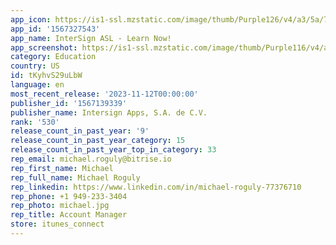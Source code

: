 ```yaml
---
app_icon: https://is1-ssl.mzstatic.com/image/thumb/Purple126/v4/a3/5a/77/a35a77d8-7ca6-1a83-c1da-f1fa0ebb8225/AppIcon-1x_U007emarketing-0-7-0-0-85-220-0.jpeg/1024x1024bb.png
app_id: '1567327543'
app_name: InterSign ASL - Learn Now!
app_screenshot: https://is1-ssl.mzstatic.com/image/thumb/Purple116/v4/a1/68/a2/a168a2eb-9a0b-07fe-5b83-5c50bff5f688/a3196d02-3744-4fca-8158-81b1752ae791_cap1_6_U00275.png/1242x2688bb.png
category: Education
country: US
id: tKyhvS29uLbW
language: en
most_recent_release: '2023-11-12T00:00:00'
publisher_id: '1567139339'
publisher_name: Intersign Apps, S.A. de C.V.
rank: '530'
release_count_in_past_year: '9'
release_count_in_past_year_category: 15
release_count_in_past_year_top_in_category: 33
rep_email: michael.roguly@bitrise.io
rep_first_name: Michael
rep_full_name: Michael Roguly
rep_linkedin: https://www.linkedin.com/in/michael-roguly-77376710
rep_phone: +1 949-233-3404
rep_photo: michael.jpg
rep_title: Account Manager
store: itunes_connect
---
```

